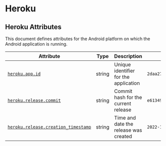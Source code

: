 <!--- Hugo front matter used to generate the website version of this page:
--->

<!-- NOTE: THIS FILE IS AUTOGENERATED. DO NOT EDIT BY HAND. -->
<!-- see templates/registry/markdown/attribute_namespace.md.j2 -->

# Heroku

## Heroku Attributes

This document defines attributes for the Android platform on which the Android application is running.

| Attribute                                                 | Type   | Description                           | Examples                                | Stability                                                        |
| --------------------------------------------------------- | ------ | ------------------------------------- | --------------------------------------- | ---------------------------------------------------------------- |
| <a id="" href="#">`heroku.app.id`</a>                     | string | Unique identifier for the application | `2daa2797-e42b-4624-9322-ec3f968df4da`  | ![Experimental](https://img.shields.io/badge/-experimental-blue) |
| <a id="" href="#">`heroku.release.commit`</a>             | string | Commit hash for the current release   | `e6134959463efd8966b20e75b913cafe3f5ec` | ![Experimental](https://img.shields.io/badge/-experimental-blue) |
| <a id="" href="#">`heroku.release.creation_timestamp`</a> | string | Time and date the release was created | `2022-10-23T18:00:42Z`                  | ![Experimental](https://img.shields.io/badge/-experimental-blue) |
